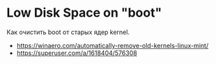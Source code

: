 # Low Disk Space on "boot"

Как очистить boot от старых ядер kernel.

 * https://winaero.com/automatically-remove-old-kernels-linux-mint/
 * https://superuser.com/a/1618404/576308
 